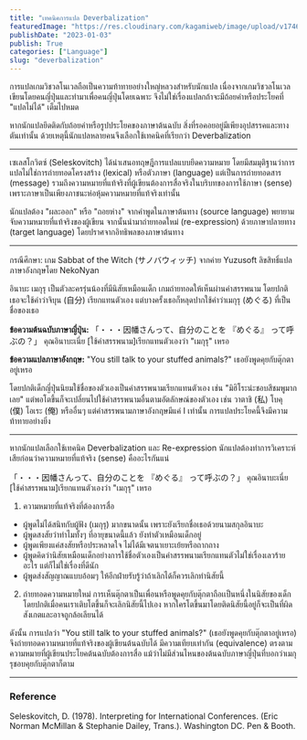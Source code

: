 ```yaml
---
title: "เทคนิคการแปล Deverbalization"
featuredImage: "https://res.cloudinary.com/kagamiweb/image/upload/v1746286292/blog.coregamehd.com/deverbalization.jpg"
publishDate: "2023-01-03"
publish: True
categories: ["Language"]
slug: "deverbalization"
---
```



การแปลเกมวิชวลโนเวลถือเป็นความท้าทายอย่างใหญ่หลวงสำหรับนักแปล เนื่องจากเกมวิชวลโนเวลเขียนโดยคนญี่ปุ่นและทำมาเพื่อคนญี่ปุ่นโดยเฉพาะ จึงไม่ใช่เรื่องแปลกถ้าจะมีถ้อยคำหรือประโยคที่ "แปลไม่ได้" เต็มไปหมด

หากนักแปลยึดติดกับถ้อยคำหรือรูปประโยคของภาษาต้นฉบับ สิ่งที่รอคอยอยู่มีเพียงอุปสรรคและทางตันเท่านั้น ด้วยเหตุนี้นักแปลหลายคนจึงเลือกใช้เทคนิคที่เรียกว่า Deverbalization

---

เซเลสโกวิตซ์ (Seleskovitch) ได้นำเสนอทฤษฎีการแปลแบบยึดความหมาย โดยมีสมมุติฐานว่าการแปลไม่ใช่การถ่ายทอดโครงสร้าง (lexical) หรือตัวภาษา (language) แต่เป็นการถ่ายทอดสาร (message) รวมถึงความหมายที่แท้จริงที่ผู้เขียนต้องการสื่อจริงในบริบทของการใช้ภาษา (sense) เพราะภาษาเป็นเพียงภาชนะห่อหุ้มความหมายที่แท้จริงเท่านั้น

นักแปลต้อง "ผละออก" หรือ "ถอยห่าง" จากคำพูดในภาษาต้นทาง (source language) พยายามจับความหมายที่แท้จริงของผู้เขียน จากนั้นนำมาถ่ายทอดใหม่ (re-expression) ด้วยภาษาปลายทาง (target language) โดยปราศจากอิทธิพลของภาษาต้นทาง

---


กรณีศึกษา: เกม Sabbat of the Witch (サノバウィッチ) จากค่าย Yuzusoft ลิขสิทธิ์แปลภาษาอังกฤษโดย NekoNyan

อินาบะ เมกุรุ เป็นตัวละครรุ่นน้องที่มีนิสัยเหมือนเด็ก เกมถ่ายทอดให้เห็นผ่านคำสรรพนาม โดยปกติเธอจะใช้คำว่าจิบุน (自分) เรียกแทนตัวเอง แต่บางครั้งเธอก็หลุดปากใช้คำว่าเมกุรุ (めぐる) ที่เป็นชื่อของเธอ

**ข้อความต้นฉบับภาษาญี่ปุ่น:**
「・・・因幡さんって、自分のことを 『めぐる』 って呼ぶの？」
คุณอินาบะเนี่ย [ใช้คำสรรพนาม]เรียกแทนตัวเองว่า "เมกุรุ" เหรอ

**ข้อความแปลภาษาอังกฤษ:**
"You still talk to your stuffed animals?"
เธอยังพูดคุยกับตุ๊กตาอยู่เหรอ

โดยปกติเด็กญี่ปุ่นนิยมใช้ชื่อของตัวเองเป็นคำสรรพนามเรียกแทนตัวเอง เช่น "มิฮิโระน่ะชอบสีชมพูมากเลย" แต่พอโตขึ้นก็จะเปลี่ยนไปใช้คำสรรพนามอื่นตามอัตลักษณ์ของตัวเอง เช่น วาตาชิ (私) โบคุ (僕) โอเระ (俺) หรืออื่นๆ แต่คำสรรพนามภาษาอังกฤษมีแค่ I เท่านั้น การแปลประโยคนี้จึงมีความท้าทายอย่างยิ่ง

---

หากนักแปลเลือกใช้เทคนิค Deverbalization และ Re-expression นักแปลต้องทำการวิเคราะห์เสียก่อนว่าความหมายที่แท้จริง (sense) คืออะไรกันแน่

「・・・因幡さんって、自分のことを 『めぐる』 って呼ぶの？」
คุณอินาบะเนี่ย [ใช้คำสรรพนาม]เรียกแทนตัวเองว่า "เมกุรุ" เหรอ

1. ความหมายที่แท้จริงที่ต้องการสื่อ
- ผู้พูดไม่ได้สนิทกับผู้ฟัง (เมกุรุ) มากขนาดนั้น เพราะยังเรียกชื่อเธอด้วยนามสกุลอินาบะ
- ผู้พูดสงสัยว่าทำไมทั้งๆ ที่อายุขนาดนี้แล้ว ยังทำตัวเหมือนเด็กอยู่
- ผู้พูดเพียงแค่สงสัยหรือประหลาดใจ ไม่ได้มีเจตนาเยาะเย้ยหรือถากถาง
- ผู้พูดคิดว่านิสัยเหมือนเด็กอย่างการใช้ชื่อตัวเองเป็นคำสรรพนามเรียกแทนตัวไม่ใช่เรื่องเลวร้ายอะไร แต่ก็ไม่ใช่เรื่องที่ดีนัก
- ผู้พูดส่งสัญญาณแบบอ้อมๆ ให้อีกฝ่ายรับรู้ว่าถ้าเลิกได้ก็ควรเลิกทำนิสัยนี้
2. ถ่ายทอดความหมายใหม่
การเห็นตุ๊กตาเป็นเพื่อนหรือพูดคุยกับตุ๊กตาถือเเป็นหนึ่งในนิสัยของเด็ก โดยปกติเมื่อคนเราเติบโตขึ้นก็จะเลิกนิสัยนี้ไปเอง หากใครโตขึ้นมาโดยติดนิสัยนี้อยู่ก็จะเป็นที่ผิดสังเกตและอาจถูกล้อเลียนได้

ดังนั้น การแปลว่า "You still talk to your stuffed animals?" (เธอยังพูดคุยกับตุ๊กตาอยู่เหรอ) จึงถ่ายทอดความหมายที่แท้จริงของผู้เขียนต้นฉบับได้ มีความเทียบเท่ากัน (equivalence) ตรงตามความหมายที่ผู้เขียนประโยคต้นฉบับต้องการสื่อ แม้ว่าไม่มีส่วนไหนของต้นฉบับภาษาญี่ปุ่นที่บอกว่าเมกุรุชอบคุยกับตุ๊กตาก็ตาม

---


### Reference

Seleskovitch, D. (1978). Interpreting for International Conferences. (Eric Norman McMillan & Stephanie Dailey, Trans.). Washington DC. Pen & Booth.
